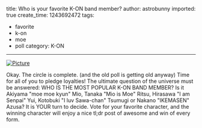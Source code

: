 title: Who is your favorite K-ON band member?
author: astrobunny
imported: true
create_time: 1243692472
tags:
- favorite
- k-on
- moe
- poll
category: K-ON
---
 [![](wp-uploads/2009/05/wpid-coalguys-k-on-09-2cc3c3b0-68-500x375.jpg "Picture")](/images/wp-uploads/2009/05/wpid-coalguys-k-on-09-2cc3c3b0-68.jpg)  
  
Okay. The circle is complete. (and the old poll is getting old anyway) Time for all of you to pledge loyalties! The ultimate question of the universe must be answered: WHO IS THE MOST POPULAR K-ON BAND MEMBER? Is it Akiyama "moe moe kyun" Mio, Tanaka "Mio is Moe" Ritsu, Hirasawa "I am Senpai" Yui, Kotobuki "I luv Sawa-chan" Tsumugi or Nakano "IKEMASEN" Azusa? It is YOUR turn to decide. Vote for your favorite character, and the winning character will enjoy a nice tl;dr post of awesome and win of every form.